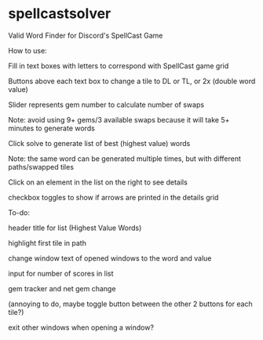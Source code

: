 # spellcastsolver
Valid Word Finder for Discord's SpellCast Game





How to use:

Fill in text boxes with letters to correspond with SpellCast game grid

Buttons above each text box to change a tile to DL or TL, or 2x (double word value)

Slider represents gem number to calculate number of swaps

Note: avoid using 9+ gems/3 available swaps because it will take 5+ minutes to generate words

Click solve to generate list of best (highest value) words

Note: the same word can be generated multiple times, but with different paths/swapped tiles

Click on an element in the list on the right to see details

checkbox toggles to show if arrows are printed in the details grid







To-do: 

header title for list (Highest Value Words)

highlight first tile in path

change window text of opened windows to the word and value

input for number of scores in list

gem tracker and net gem change 

(annoying to do, maybe toggle button between the other 2 buttons for each tile?)

exit other windows when opening a window?
